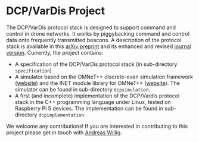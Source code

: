 DCP/VarDis Project
==================

The DCP/VarDis protocol stack is designed to support command and
control in drone networks. It works by piggybacking command and
control data onto frequently transmitted beacons. A description of the
protocol stack is available in this [arXiv
preprint](https://arxiv.org/abs/2404.01570) and its enhanced and
revised [journal
version](https://doi.org/10.1016/j.comcom.2024.108021). Currently, the
project contains: 
* A specification of the DCP/VarDis protocol stack (in sub-directory `specification`)
* A simulator based on the OMNeT++ discrete-even simulation framework
  ([website](https://omnetpp.org)) and the INET module library for
  OMNeT++ ([website](https://inet.omnetpp.org/)). The simulator can be
  found in sub-directory `dcpsimulation`. 
* A first (and incomplete) implementation of the DCP/Vardis protocol
  stack in the C++ programming language under Linux, tested on
  Raspberry Pi 5 devices. The implementation can be found in
  sub-directory `dcpimplementation`.

We welcome any contributions! If you are interested in contributing to
this project please get in touch with [Andreas
Willig](mailto:andreas.willig@canterbury.ac.nz).
